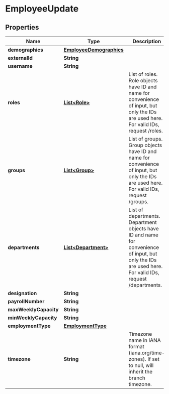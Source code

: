 
# EmployeeUpdate

## Properties
Name | Type | Description | Notes
------------ | ------------- | ------------- | -------------
**demographics** | [**EmployeeDemographics**](EmployeeDemographics.md) |  |  [optional]
**externalId** | **String** |  |  [optional]
**username** | **String** |  |  [optional]
**roles** | [**List&lt;Role&gt;**](Role.md) | List of roles. Role objects have ID and name for convenience of input, but only the IDs are used here. For valid IDs, request /roles.  |  [optional]
**groups** | [**List&lt;Group&gt;**](Group.md) | List of groups. Group objects have ID and name for convenience of input, but only the IDs are used here. For valid IDs, request /groups.  |  [optional]
**departments** | [**List&lt;Department&gt;**](Department.md) | List of departments. Department objects have ID and name for convenience of input, but only the IDs are used here. For valid IDs, request /departments.  |  [optional]
**designation** | **String** |  |  [optional]
**payrollNumber** | **String** |  |  [optional]
**maxWeeklyCapacity** | **String** |  |  [optional]
**minWeeklyCapacity** | **String** |  |  [optional]
**employmentType** | [**EmploymentType**](EmploymentType.md) |  |  [optional]
**timezone** | **String** | Timezone name in IANA format (iana.org/time-zones). If set to null, will inherit the branch timezone.  |  [optional]



